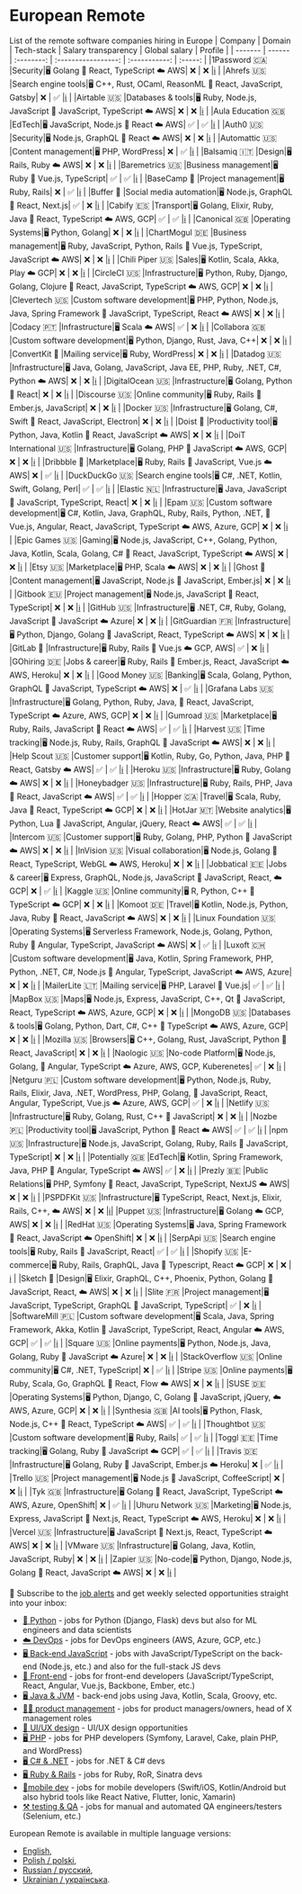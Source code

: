 # European Remote
List of the remote software companies hiring in Europe
| Company | Domain | Tech-stack | Salary transparency | Global salary | Profile |
| ------- | ------ | :--------: | :-----------------: | :-----------: | :-----: |
|1Password 🇨🇦 |Security|🖥 Golang 🎨 React, TypeScript ☁️ AWS| ❌ | ❌ |[ℹ️](https://europeanremote.com/teams/1password) |
|Ahrefs 🇺🇸 |Search engine tools|🖥 C++, Rust, OCaml, ReasonML 🎨 React, JavaScript, Gatsby| ❌ | ✅ |[ℹ️](https://europeanremote.com/teams/ahrefs) |
|Airtable 🇺🇸 |Databases & tools|🖥 Ruby, Node.js, JavaScript 🎨 JavaScript, TypeScript ☁️ AWS| ❌ | ❌ |[ℹ️](https://europeanremote.com/teams/airtable) |
|Aula Education 🇬🇧 |EdTech|🖥 JavaScript, Node.js 🎨 React ☁️ AWS| ✅ | ✅ |[ℹ️](https://europeanremote.com/teams/aula-education) |
|Auth0 🇺🇸 |Security|🖥 Node.js, GraphQL 🎨 React ☁️ AWS| ❌ | ❌ |[ℹ️](https://europeanremote.com/teams/auth0) |
|Automattic 🇺🇸 |Content management|🖥 PHP, WordPress| ❌ | ✅ |[ℹ️](https://europeanremote.com/teams/automattic) |
|Balsamiq 🇮🇹 |Design|🖥 Rails, Ruby ☁️ AWS| ❌ | ❌ |[ℹ️](https://europeanremote.com/teams/balsamiq) |
|Baremetrics 🇺🇸 |Business management|🖥 Ruby 🎨 Vue.js, TypeScript| ✅ | ✅ |[ℹ️](https://europeanremote.com/teams/baremetrics) |
|BaseCamp 🏡 |Project management|🖥 Ruby, Rails| ❌ | ✅ |[ℹ️](https://europeanremote.com/teams/basecamp) |
|Buffer 🏡 |Social media automation|🖥 Node.js, GraphQL 🎨 React, Next.js| ✅ | ❌ |[ℹ️](https://europeanremote.com/teams/buffer) |
|Cabify 🇪🇸 |Transport|🖥 Golang, Elixir, Ruby, Java 🎨 React, TypeScript ☁️ AWS, GCP| ✅ | ✅ |[ℹ️](https://europeanremote.com/teams/cabify) |
|Canonical 🇬🇧 |Operating Systems|🖥 Python, Golang| ❌ | ❌ |[ℹ️](https://europeanremote.com/teams/canonical) |
|ChartMogul 🇩🇪 |Business management|🖥 Ruby, JavaScript, Python, Rails 🎨 Vue.js, TypeScript, JavaScript ☁️ AWS| ❌ | ❌ |[ℹ️](https://europeanremote.com/teams/chartmogul) |
|Chili Piper 🇺🇸 |Sales|🖥 Kotlin, Scala, Akka, Play ☁️ GCP| ❌ | ❌ |[ℹ️](https://europeanremote.com/teams/chili-piper) |
|CircleCI 🇺🇸 |Infrastructure|🖥 Python, Ruby, Django, Golang, Clojure 🎨 React, JavaScript, TypeScript ☁️ AWS, GCP| ❌ | ❌ |[ℹ️](https://europeanremote.com/teams/circleci) |
|Clevertech 🇺🇸 |Custom software development|🖥 PHP, Python, Node.js, Java, Spring Framework 🎨 JavaScript, TypeScript, React ☁️ AWS| ❌ | ❌ |[ℹ️](https://europeanremote.com/teams/clevertech) |
|Codacy 🇵🇹 |Infrastructure|🖥 Scala ☁️ AWS| ✅ | ❌ |[ℹ️](https://europeanremote.com/teams/codacy) |
|Collabora 🇬🇧 |Custom software development|🖥 Python, Django, Rust, Java, C++| ❌ | ❌ |[ℹ️](https://europeanremote.com/teams/collabora) |
|ConvertKit 🏡 |Mailing service|🖥 Ruby, WordPress| ❌ | ❌ |[ℹ️](https://europeanremote.com/teams/convertkit) |
|Datadog 🇺🇸 |Infrastructure|🖥 Java, Golang, JavaScript, Java EE, PHP, Ruby, .NET, C#, Python ☁️ AWS| ❌ | ❌ |[ℹ️](https://europeanremote.com/teams/datadog) |
|DigitalOcean 🇺🇸 |Infrastructure|🖥 Golang, Python 🎨 React| ❌ | ❌ |[ℹ️](https://europeanremote.com/teams/digitalocean) |
|Discourse 🇺🇸 |Online community|🖥 Ruby, Rails 🎨 Ember.js, JavaScript| ❌ | ❌ |[ℹ️](https://europeanremote.com/teams/discourse) |
|Docker 🇺🇸 |Infrastructure|🖥 Golang, C#, Swift 🎨 React, JavaScript, Electron| ❌ | ❌ |[ℹ️](https://europeanremote.com/teams/docker) |
|Doist 🏡 |Productivity tool|🖥 Python, Java, Kotlin 🎨 React, JavaScript ☁️ AWS| ❌ | ❌ |[ℹ️](https://europeanremote.com/teams/doist) |
|DoiT International 🇺🇸 |Infrastructure|🖥 Golang, PHP 🎨 JavaScript ☁️ AWS, GCP| ❌ | ❌ |[ℹ️](https://europeanremote.com/teams/doit) |
|Dribbble 🏡 |Marketplace|🖥 Ruby, Rails 🎨 JavaScript, Vue.js ☁️ AWS| ❌ | ✅ |[ℹ️](https://europeanremote.com/teams/dribbble) |
|DuckDuckGo 🇺🇸 |Search engine tools|🖥 C#, .NET, Kotlin, Swift, Golang, Perl| ✅ | ✅ |[ℹ️](https://europeanremote.com/teams/duckduckgo) |
|Elastic 🇳🇱 |Infrastructure|🖥 Java, JavaScript 🎨 JavaScript, TypeScript, React| ❌ | ❌ |[ℹ️](https://europeanremote.com/teams/elastic) |
|Epam 🇺🇸 |Custom software development|🖥 C#, Kotlin, Java, GraphQL, Ruby, Rails, Python, .NET, 🎨 Vue.js, Angular, React, JavaScript, TypeScript ☁️ AWS, Azure, GCP| ❌ | ❌ |[ℹ️](https://europeanremote.com/teams/epam) |
|Epic Games 🇺🇸 |Gaming|🖥 Node.js, JavaScript, C++, Golang, Python, Java, Kotlin, Scala, Golang, C# 🎨 React, JavaScript, TypeScript ☁️ AWS| ❌ | ❌ |[ℹ️](https://europeanremote.com/teams/epic-games) |
|Etsy 🇺🇸 |Marketplace|🖥 PHP, Scala ☁️ AWS| ❌ | ❌ |[ℹ️](https://europeanremote.com/teams/etsy) |
|Ghost 🏡 |Content management|🖥 JavaScript, Node.js 🎨 JavaScript, Ember.js| ❌ | ❌ |[ℹ️](https://europeanremote.com/teams/ghost) |
|Gitbook 🇪🇺 |Project management|🖥 Node.js, JavaScript 🎨 React, TypeScript| ❌ | ❌ |[ℹ️](https://europeanremote.com/teams/gitbook) |
|GitHub 🇺🇸 |Infrastructure|🖥 .NET, C#, Ruby, Golang, JavaScript 🎨 JavaScript ☁️ Azure| ❌ | ❌ |[ℹ️](https://europeanremote.com/teams/github) |
|GitGuardian 🇫🇷 |Infrastructure|🖥 Python, Django, Golang 🎨 JavaScript, React, TypeScript ☁️ AWS| ❌ | ❌ |[ℹ️](https://europeanremote.com/teams/gitguardian) |
|GitLab 🏡 |Infrastructure|🖥 Ruby, Rails 🎨 Vue.js ☁️ GCP, AWS| ✅ | ❌ |[ℹ️](https://europeanremote.com/teams/gitlab) |
|GOhiring 🇩🇪 |Jobs & career|🖥 Ruby, Rails 🎨 Ember.js, React, JavaScript ☁️ AWS, Heroku| ❌ | ❌ |[ℹ️](https://europeanremote.com/teams/gohiring) |
|Good Money 🇺🇸 |Banking|🖥 Scala, Golang, Python, GraphQL 🎨 JavaScript, TypeScript ☁️ AWS| ❌ | ✅ |[ℹ️](https://europeanremote.com/teams/good-money) |
|Grafana Labs 🇺🇸 |Infrastructure|🖥 Golang, Python, Ruby, Java, 🎨 React, JavaScript, TypeScript ☁️ Azure, AWS, GCP| ❌ | ❌ |[ℹ️](https://europeanremote.com/teams/grafana-labs) |
|Gumroad 🇺🇸 |Marketplace|🖥 Ruby, Rails, JavaScript 🎨 React ☁️ AWS| ✅ | ✅ |[ℹ️](https://europeanremote.com/teams/gumroad) |
|Harvest 🇺🇸 |Time tracking|🖥 Node.js, Ruby, Rails, GraphQL 🎨 JavaScript ☁️ AWS| ❌ | ❌ |[ℹ️](https://europeanremote.com/teams/harvest) |
|Help Scout 🇺🇸 |Customer support|🖥 Kotlin, Ruby, Go, Python, Java, PHP 🎨 React, Gatsby ☁️ AWS| ✅ | ✅ |[ℹ️](https://europeanremote.com/teams/help-scout) |
|Heroku 🇺🇸 |Infrastructure|🖥 Ruby, Golang ☁️ AWS| ❌ | ❌ |[ℹ️](https://europeanremote.com/teams/heroku) |
|Honeybadger 🇺🇸 |Infrastructure|🖥 Ruby, Rails, PHP, Java 🎨 React, JavaScript ☁️ AWS| ✅ | ✅ |[ℹ️](https://europeanremote.com/teams/honeybadger) |
|Hopper 🇨🇦 |Travel|🖥 Scala, Ruby, Java 🎨 React, TypeScript ☁️ GCP| ❌ | ❌ |[ℹ️](https://europeanremote.com/teams/hopper) |
|HotJar 🇲🇹 |Website analytics|🖥 Python, Lua 🎨 JavaScript, Angular, jQuery, React ☁️ AWS| ✅ | ✅ |[ℹ️](https://europeanremote.com/teams/hotjar) |
|Intercom 🇺🇸 |Customer support|🖥 Ruby, Golang, PHP, Python 🎨 JavaScript ☁️ AWS| ❌ | ❌ |[ℹ️](https://europeanremote.com/teams/intercom) |
|InVision 🇺🇸 |Visual collaboration|🖥 Node.js, Golang 🎨 React, TypeScript, WebGL ☁️ AWS, Heroku| ❌ | ❌ |[ℹ️](https://europeanremote.com/teams/invision) |
|Jobbatical 🇪🇪 |Jobs & career|🖥 Express, GraphQL, Node.js, JavaScript 🎨 JavaScript, React, ☁️ GCP| ❌ | ✅ |[ℹ️](https://europeanremote.com/teams/jobbatical) |
|Kaggle 🇺🇸 |Online community|🖥 R, Python, C++ 🎨 TypeScript ☁️ GCP| ❌ | ❌ |[ℹ️](https://europeanremote.com/teams/kaggle) |
|Komoot 🇩🇪 |Travel|🖥 Kotlin, Node.js, Python, Java, Ruby 🎨 React, JavaScript ☁️ AWS| ❌ | ❌ |[ℹ️](https://europeanremote.com/teams/komoot) |
|Linux Foundation 🇺🇸 |Operating Systems|🖥 Serverless Framework, Node.js, Golang, Python, Ruby 🎨 Angular, TypeScript, JavaScript ☁️ AWS| ❌ | ✅ |[ℹ️](https://europeanremote.com/teams/linux-foundation) |
|Luxoft 🇨🇭 |Custom software development|🖥 Java, Kotlin, Spring Framework, PHP, Python, .NET, C#, Node.js 🎨 Angular, TypeScript, JavaScript ☁️ AWS, Azure| ❌ | ❌ |[ℹ️](https://europeanremote.com/teams/luxoft) |
|MailerLite 🇱🇹 |Mailing service|🖥 PHP, Laravel 🎨 Vue.js| ✅ | ✅ |[ℹ️](https://europeanremote.com/teams/mailerlite) |
|MapBox 🇺🇸 |Maps|🖥 Node.js, Express, JavaScript, C++, Qt 🎨 JavaScript, React, TypeScript ☁️ AWS, Azure, GCP| ❌ | ❌ |[ℹ️](https://europeanremote.com/teams/mapbox) |
|MongoDB 🇺🇸 |Databases & tools|🖥 Golang, Python, Dart, C#, C++ 🎨 TypeScript ☁️ AWS, Azure, GCP| ❌ | ❌ |[ℹ️](https://europeanremote.com/teams/mongodb) |
|Mozilla 🇺🇸 |Browsers|🖥 C++, Golang, Rust, JavaScript, Python 🎨 React, JavaScript| ❌ | ❌ |[ℹ️](https://europeanremote.com/teams/mozilla) |
|Naologic 🇺🇸 |No-code Platform|🖥 Node.js, Golang, 🎨 Angular, TypeScript ☁️ Azure, AWS, GCP, Kuberenetes| ✅ | ❌ |[ℹ️](https://naologic.com) |
|Netguru 🇵🇱 |Custom software development|🖥 Python, Node.js, Ruby, Rails, Elixir, Java, .NET, WordPress, PHP, Golang, 🎨 JavaScript, React, Angular, TypeScript, Vue.js ☁️ Azure, AWS, GCP| ✅ | ❌ |[ℹ️](https://europeanremote.com/teams/netguru) |
|Netlify 🇺🇸 |Infrastructure|🖥 Ruby, Golang, Rust, C++ 🎨 JavaScript| ❌ | ❌ |[ℹ️](https://europeanremote.com/teams/netlify) |
|Nozbe 🇵🇱 |Productivity tool|🖥 JavaScript, Python 🎨 React ☁️ AWS| ✅ | ✅ |[ℹ️](https://europeanremote.com/teams/nozbe) |
|npm 🇺🇸 |Infrastructure|🖥 Node.js, JavaScript, Golang, Ruby, Rails 🎨 JavaScript, TypeScript| ❌ | ❌ |[ℹ️](https://europeanremote.com/teams/npm) |
|Potentially 🇬🇧 |EdTech|🖥 Kotlin, Spring Framework, Java, PHP 🎨 Angular, TypeScript ☁️ AWS| ✅ | ❌ |[ℹ️](https://europeanremote.com/teams/potentially) |
|Prezly 🇧🇪 |Public Relations|🖥 PHP, Symfony 🎨 React, JavaScript, TypeScript, NextJS ☁️ AWS| ❌ | ❌ |[ℹ️](https://europeanremote.com/teams/prezly) |
|PSPDFKit 🇺🇸 |Infrastructure|🖥 TypeScript, React, Next.js, Elixir, Rails, C++, ☁️ AWS| ❌ | ❌ |[ℹ️](https://pspdfkit.com/company/careers/)|
|Puppet 🇺🇸 |Infrastructure|🖥 Golang ☁️ GCP, AWS| ❌ | ❌ |[ℹ️](https://europeanremote.com/teams/puppet) |
|RedHat 🇺🇸 |Operating Systems|🖥 Java, Spring Framework 🎨 React, JavaScript ☁️ OpenShift| ❌ | ❌ |[ℹ️](https://europeanremote.com/teams/redhat) |
|SerpApi 🇺🇸 |Search engine tools|🖥 Ruby, Rails 🎨 JavaScript, React| ✅ | ✅ |[ℹ️](https://europeanremote.com/teams/serpapi) |
|Shopify 🇺🇸 |E-commerce|🖥 Ruby, Rails, GraphQL, Java 🎨 Typescript, React ☁️ GCP| ❌ | ❌ |[ℹ️](https://europeanremote.com/teams/shopify) |
|Sketch 🏡 |Design|🖥 Elixir, GraphQL, C++, Phoenix, Python, Golang 🎨 JavaScript, React, ☁️ AWS| ❌ | ❌ |[ℹ️](https://europeanremote.com/teams/sketch) |
|Slite 🇫🇷 |Project management|🖥 JavaScript, TypeScript, GraphQL 🎨 JavaScript, TypeScript| ✅ | ❌ |[ℹ️](https://europeanremote.com/teams/slite) |
|SoftwareMill 🇵🇱 |Custom software development|🖥 Scala, Java, Spring Framework, Akka, Kotlin 🎨 JavaScript, TypeScript, React, Angular ☁️ AWS, GCP| ✅ | ✅ |[ℹ️](https://europeanremote.com/teams/softwaremill) |
|Square 🇺🇸 |Online payments|🖥 Python, Node.js, Java, Golang, Ruby 🎨 JavaScript ☁️ Azure| ❌ | ❌ |[ℹ️](https://europeanremote.com/teams/square) |
|StackOverflow 🇺🇸 |Online community|🖥 C#, .NET, TypeScript| ❌ | ✅ |[ℹ️](https://europeanremote.com/teams/stackoverflow) |
|Stripe 🇺🇸 |Online payments|🖥 Ruby, Scala, Go, GraphQL 🎨 React, Flow ☁️ AWS| ❌ | ❌ |[ℹ️](https://europeanremote.com/teams/stripe) |
|SUSE 🇩🇪 |Operating Systems|🖥 Python, Django, C, Golang 🎨 JavaScript, jQuery, ☁️ AWS, Azure, GCP| ❌ | ❌ |[ℹ️](https://europeanremote.com/teams/suse) |
|Synthesia 🇬🇧 |AI tools|🖥 Python, Flask, Node.js, C++ 🎨 React, TypeScript ☁️ AWS| ✅ | ✅ |[ℹ️](https://europeanremote.com/teams/synthesia) |
|Thoughtbot 🇺🇸 |Custom software development|🖥 Ruby, Rails| ✅ | ✅ |[ℹ️](https://europeanremote.com/teams/thoughtbot) |
|Toggl 🇪🇪 |Time tracking|🖥 Golang, Ruby 🎨 JavaScript ☁️ GCP| ✅ | ✅ |[ℹ️](https://europeanremote.com/teams/toggl) |
|Travis 🇩🇪 |Infrastructure|🖥 Golang, Ruby 🎨 JavaScript, Ember.js ☁️ Heroku| ❌ | ✅ |[ℹ️](https://europeanremote.com/teams/travis) |
|Trello 🇺🇸 |Project management|🖥 Node.js 🎨 JavaScript, CoffeeScript| ❌ | ❌ |[ℹ️](https://europeanremote.com/teams/trello) |
|Tyk 🇬🇧 |Infrastructure|🖥 Golang 🎨 React, JavaScript, TypeScript ☁️ AWS, Azure, OpenShift| ❌ | ✅ |[ℹ️](https://europeanremote.com/teams/tyk) |
|Uhuru Network 🇺🇸 |Marketing|🖥 Node.js, Express, JavaScript 🎨 Next.js, React, TypeScript ☁️ AWS, Heroku| ❌ | ❌ |[ℹ️](https://europeanremote.com/teams/uhuru-network) |
|Vercel 🇺🇸 |Infrastructure|🖥 JavaScript 🎨 Next.js, React, TypeScript ☁️ AWS| ❌ | ❌ |[ℹ️](https://europeanremote.com/teams/vercel) |
|VMware 🇺🇸 |Infrastructure|🖥 Golang, Java, Kotlin, JavaScript, Ruby| ❌ | ❌ |[ℹ️](https://europeanremote.com/teams/vmware) |
|Zapier 🇺🇸 |No-code|🖥 Python, Django, Node.js, Golang 🎨 React, JavaScript ☁️ AWS| ❌ | ❌ |[ℹ️](https://europeanremote.com/teams/zapier) |



📨 Subscribe to the [job alerts](https://europeanremote.com/alerts) and get weekly selected opportunities straight into your inbox:
* [🐍 Python](https://europeanremote.com/alerts/python) - jobs for Python (Django, Flask) devs but also for ML engineers and data scientists
* [☁️ DevOps](https://europeanremote.com/alerts/devops) - jobs for DevOps engineers (AWS, Azure, GCP, etc.)
* [🖥 Back-end JavaScript](https://europeanremote.com/alerts/backend-javascript) - jobs with JavaScript/TypeScript on the back-end (Node.js, etc.) and also for the full-stack JS devs
* [🎨 Front-end](https://europeanremote.com/alerts/front-end) - jobs for front-end developers (JavaScript/TypeScript, React, Angular, Vue.js, Backbone, Ember, etc.)
* [🖥 Java & JVM](https://europeanremote.com/alerts/jvm) - back-end jobs using Java, Kotlin, Scala, Groovy, etc.
* [🧙‍♀️ product management](https://europeanremote.com/alerts/product-management) - jobs for product managers/owners, head of X management roles
* [🎨 UI/UX design](https://europeanremote.com/alerts/ui-ux-design) - UI/UX design opportunities
* [🖥 PHP](https://europeanremote.com/alerts/php) - jobs for PHP developers (Symfony, Laravel, Cake, plain PHP, and WordPress)
* [🖥 C# & .NET](https://europeanremote.com/alerts/dot-net) - jobs for .NET & C# devs
* [🖥 Ruby & Rails](https://europeanremote.com/alerts/ruby-rails) - jobs for Ruby, RoR, Sinatra devs
* [📱mobile dev](https://europeanremote.com/alerts/mobile) - jobs for mobile developers (Swift/iOS, Kotlin/Android but also hybrid tools like React Native, Flutter, Ionic, Xamarin)
* [⚒️ testing & QA](https://europeanremote.com/alerts/qa-testing) - jobs for manual and automated QA engineers/testers (Selenium, etc.)


European Remote is available in multiple language versions:

* [English](https://europeanremote.com/teams),
* [Polish / polski](https://europeanremote.com/pl/zespoly),
* [Russian / русский](https://europeanremote.com/ru/komandy),
* [Ukrainian / українська](https://europeanremote.com/ua/komandy). 
